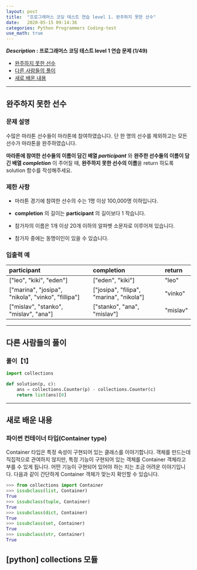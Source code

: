 ```yaml
---
layout: post
title:  "프로그래머스 코딩 테스트 연습 level 1. 완주하지 못한 선수"
date:   2020-05-15 09:14:36 
categories: Python Programmers Coding-test
use_math: true
---
```


**_Description_ : 프로그래머스 코딩 테스트 level 1 연습 문제 (1/49)**

* [완주하지 못한 선수](#problem-description)
* [다른 사람들의 풀이](#problem-solution)
* [새로 배운 내용](#deep)

***

## 완주하지 못한 선수 <a id="problem-description"></a>

### 문제 설명
수많은 마라톤 선수들이 마라톤에 참여하였습니다. 단 한 명의 선수를 제외하고는 모든 선수가 마라톤을 완주하였습니다. 

**마라톤에 참여한 선수들의 이름이 담긴 배열 _participant_**
와 **완주한 선수들의 이름이 담긴 배열 _completion_**
이 주어질 때, **완주하지 못한 선수의 이름**을 return 하도록 solution 함수를 작성해주세요.  


### 제한 사항

* 마라톤 경기에 참여한 선수의 수는 1명 이상 100,000명 이하입니다.

* __completion__
의 길이는 
__participant__
의 길이보다 1 작습니다.

* 참가자의 이름은 1개 이상 20개 이하의 알파벳 소문자로 이루어져 있습니다. 

* 참가자 중에는 동명이인이 있을 수 있습니다.


### 입출력 예

| participant | completion | return |
| :---------- | :--------- | :----- |
| ["leo", "kiki", "eden"] | ["eden", "kiki"] | "leo" |
| ["marina", "josipa", "nikola", "vinko", "fillipa"] | ["josipa", "filipa", "marina", "nikola"] | "vinko" |
| ["mislav", "stanko", "mislav", "ana"] | ["stanko", "ana", "mislav"] | "mislav" |

***

## 다른 사람들의 풀이 <a id="problem-solution"></a>

### 풀이【1】
```python
import collections

def solution(p, c):
    ans = collections.Counter(p) - collections.Counter(c)
    return list(ans)[0]
```

***

## 새로 배운 내용 <a id="deep"></a>

### 파이썬 컨테이너 타입(Container type)

Container 타입은 특정 속성이 구현되어 있는 클래스를 이야기합니다. 객체를 만드는데 직집적으로 관여하지 않지만, 특정 기능이 구현되어 있는 객체를 Container 객체라고 부를 수 있게 됩니다. 어떤 기능이 구현되어 있어야 하는 지는 조금 어려운 이야기입니다. 다음과 같이 간단하게 Container 객체가 맞는지 확인할 수 있습니다.

```python repl
>>> from collections import Container
>>> issubclass(list, Container)
True
>>> issubclass(tuple, Container)
True
>>> issubclass(dict, Container)
True
>>> issubclass(set, Container)
True
>>> issubclass(str, Container)
True
```

## [python] collections 모듈




